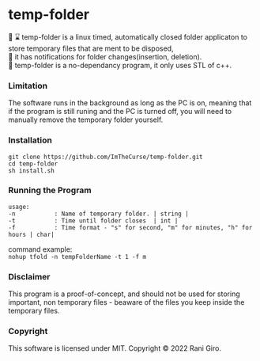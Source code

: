 # temp-folder
:file_folder: :hourglass: temp-folder is a linux timed, automatically closed folder applicaton to store temporary files that are ment to be disposed,   
:bell: it has notifications for folder changes(insertion, deletion).<br>
:no_mobile_phones: temp-folder is a no-dependancy program, it only uses STL of c++.

### Limitation
The software runs in the background as long as the PC is on, meaning that if the program is still runing and the PC is turned off, 
you will need to manually remove the temporary folder yourself.


### Installation

`git clone https://github.com/ImTheCurse/temp-folder.git`<br>
 `cd temp-folder`<br>
 `sh install.sh`<br>

### Running the Program
```
usage:
-n           : Name of temporary folder. | string |
-t           : Time until folder closes  | int |
-f           : Time format - "s" for second, "m" for minutes, "h" for hours | char|
```

command example:<br>
``` nohup tfold -n tempFolderName -t 1 -f m ```

### Disclaimer
This program is a proof-of-concept, and should not be used for storing important, non temporary files - beaware of the files you keep inside the temporary files.

### Copyright
This software is licensed under MIT. Copyright © 2022 Rani Giro.
